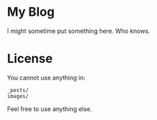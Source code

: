 My Blog
=======
I might sometime put something here. Who knows.

License
=======
You cannot use anything in:

```
_posts/
images/
```

Feel free to use anything else.
